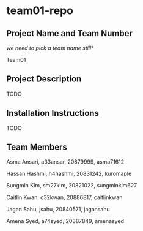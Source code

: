 # team01-repo

## Project Name and Team Number
*we need to pick a team name still**

Team01

## Project Description
TODO

## Installation Instructions
TODO

## Team Members

Asma Ansari, a33ansar, 20879999, asma71612

Hassan Hashmi, h4hashmi, 20831242, kuromaple

Sungmin Kim, sm27kim, 20821022, sungminkim627

Caitlin Kwan, c32kwan, 20886817, caitlinkwan

Jagan Sahu, jsahu, 20840571, jagansahu

Amena Syed, a74syed, 20887849, amenasyed

